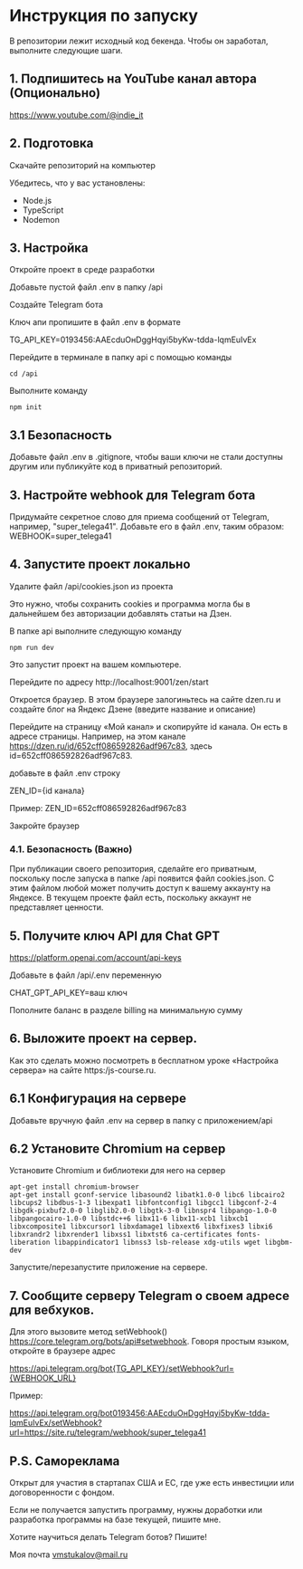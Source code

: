 # Инструкция по запуску

В репозитории лежит исходный код бекенда. Чтобы он заработал, выполните следующие шаги.

## 1. Подпишитесь на YouTube канал автора (Опционально)

https://www.youtube.com/@indie_it

## 2. Подготовка

Скачайте репозиторий на компьютер

Убедитесь, что у вас установлены:
- Node.js
- TypeScript
- Nodemon

## 3. Настройка

Откройте проект в среде разработки

Добавьте пустой файл .env в папку /api

Создайте Telegram бота

Ключ апи пропишите в файл .env в формате

TG_API_KEY=0193456:AAEсduOнDggHqyi5byKw-tdda-lqmEuIvEx

Перейдите в терминале в папку api с помощью команды 
```
cd /api
```
Выполните команду
```
npm init
```

## 3.1 Безопасность

Добавьте файл .env в .gitignore, чтобы ваши ключи не стали доступны другим или публикуйте код в приватный репозиторий.

## 3. Настройте webhook для Telegram бота

Придумайте секретное слово для приема сообщений от Telegram, например, "super_telega41". Добавьте его в файл .env, таким образом:
WEBHOOK=super_telega41

## 4. Запустите проект локально

Удалите файл /api/cookies.json из проекта

Это нужно, чтобы сохранить cookies и программа могла бы в дальнейшем без авторизации добавлять статьи на Дзен.

В папке api выполните следующую команду 

```
npm run dev
```

Это запустит проект на вашем компьютере.

Перейдите по адресу http://localhost:9001/zen/start

Откроется браузер. В этом браузере залогиньтесь на сайте dzen.ru и создайте блог на Яндекс Дзене (введите название и описание)

Перейдите на страницу «Мой канал» и скопируйте id канала. Он есть в адресе страницы. Например, на этом канале https://dzen.ru/id/652cff086592826adf967c83, здесь id=652cff086592826adf967c83.

добавьте в файл .env строку

ZEN_ID={id канала}

Пример:
ZEN_ID=652cff086592826adf967c83

Закройте браузер

### 4.1. Безопасность (Важно)

При публикации своего репозитория, сделайте его приватным, поскольку после запуска в папке /api появится файл cookies.json. С этим файлом любой может получить доступ к вашему аккаунту на Яндексе. В текущем проекте файл есть, поскольку аккаунт не представляет ценности.  

## 5. Получите ключ API для Chat GPT

https://platform.openai.com/account/api-keys 

Добавьте в файл /api/.env переменную

CHAT_GPT_API_KEY=ваш ключ

Пополните баланс в разделе billing на минимальную сумму

## 6. Выложите проект на сервер.

Как это сделать можно посмотреть в бесплатном уроке «Настройка сервера» на сайте https:/js-course.ru.

## 6.1 Конфигурация на сервере

Добавьте вручную файл .env на сервер в папку с приложением/api


## 6.2 Установите Chromium на сервер

Установите Chromium и библиотеки для него на сервер

```
apt-get install chromium-browser
apt-get install gconf-service libasound2 libatk1.0-0 libc6 libcairo2 libcups2 libdbus-1-3 libexpat1 libfontconfig1 libgcc1 libgconf-2-4 libgdk-pixbuf2.0-0 libglib2.0-0 libgtk-3-0 libnspr4 libpango-1.0-0 libpangocairo-1.0-0 libstdc++6 libx11-6 libx11-xcb1 libxcb1 libxcomposite1 libxcursor1 libxdamage1 libxext6 libxfixes3 libxi6 libxrandr2 libxrender1 libxss1 libxtst6 ca-certificates fonts-liberation libappindicator1 libnss3 lsb-release xdg-utils wget libgbm-dev
```

Запустите/перезапустите приложение на сервере.

## 7. Сообщите серверу Telegram о своем адресе для вебхуков.

Для этого вызовите метод setWebhook() https://core.telegram.org/bots/api#setwebhook. Говоря простым языком, откройте в браузере адрес 

https://api.telegram.org/bot{TG_API_KEY}/setWebhook?url={WEBHOOK_URL}

Пример:

https://api.telegram.org/bot0193456:AAEсduOнDggHqyi5byKw-tdda-lqmEuIvEx/setWebhook?url=https://site.ru/telegram/webhook/super_telega41

## P.S. Самореклама 

Открыт для участия в стартапах США и ЕС, где уже есть инвестиции или договоренности с фондом.

Если не получается запустить программу, нужны доработки или разработка программы на базе текущей, пишите мне.

Хотите научиться делать Telegram ботов? Пишите!

Моя почта vmstukalov@mail.ru
